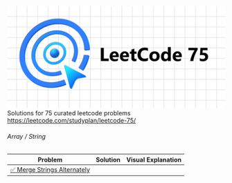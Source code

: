 ![LeetCode 75](https://github.com/shaheershukur/LeetCode-75/blob/main/_/Leetcode_76_Banner.jpg?raw=true)
Solutions for 75 curated leetcode problems <https://leetcode.com/studyplan/leetcode-75/>

###### Array / String

Problem | Solution | Visual Explanation
------------- | ------------- | -------------
[:white_check_mark: Merge Strings Alternately](https://leetcode.com/problems/merge-strings-alternately/description/?envType=study-plan-v2&envId=leetcode-75) |  |
